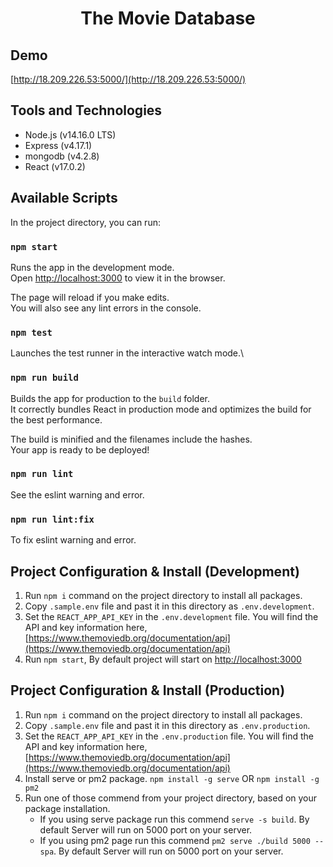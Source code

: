 <h1 align='center'>
    The Movie Database
</h1>


## Demo
[http://18.209.226.53:5000/](http://18.209.226.53:5000/)

## Tools and Technologies

- Node.js (v14.16.0 LTS)
- Express (v4.17.1)
- mongodb (v4.2.8)
- React (v17.0.2)



## Available Scripts

In the project directory, you can run:

### `npm start`

Runs the app in the development mode.\
Open [http://localhost:3000](http://localhost:3000) to view it in the browser.

The page will reload if you make edits.\
You will also see any lint errors in the console.

### `npm test`

Launches the test runner in the interactive watch mode.\

### `npm run build`

Builds the app for production to the `build` folder.\
It correctly bundles React in production mode and optimizes the build for the best performance.

The build is minified and the filenames include the hashes.\
Your app is ready to be deployed!

### `npm run lint`

See the eslint warning and error.

### `npm run lint:fix`

To fix eslint warning and error.


## Project Configuration & Install (Development)

1. Run `npm i` command on the project directory to install all packages.
2. Copy `.sample.env` file and past it in this directory as `.env.development`.
3. Set the `REACT_APP_API_KEY` in the `.env.development` file. You will find the API and key information here, [https://www.themoviedb.org/documentation/api](https://www.themoviedb.org/documentation/api) 
4. Run `npm start`, By default project will start on [http://localhost:3000](http://localhost:3000) 

## Project Configuration & Install (Production)

1. Run `npm i` command on the project directory to install all packages.
2. Copy `.sample.env` file and past it in this directory as `.env.production`.
3. Set the `REACT_APP_API_KEY` in the `.env.production` file. You will find the API and key information here, [https://www.themoviedb.org/documentation/api](https://www.themoviedb.org/documentation/api) 
4. Install serve or pm2 package. `npm install -g serve` OR `npm install -g pm2`
5. Run one of those commend from your project directory, based on your package installation.
    - If you using serve package run this commend `serve -s build`. By default Server will run on 5000 port on your server.
    - If you using pm2 page run this commend `pm2 serve ./build 5000 --spa`. By default Server will run on 5000 port on your server.



